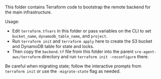 This folder contains Terraform code to bootstrap the remote backend for the main infrastructure.

Usage:
- Edit `terraform.tfvars` in this folder or pass variables on the CLI to set `bucket_name`, `dynamodb_table_name`, and `project`.
- Run `terraform init` and `terraform apply` here to create the S3 bucket and DynamoDB table for state and locks.
- Then copy the `backend.tf` file from this folder into the parent `sre-agent-aws/terraform` directory and run `terraform init -reconfigure` there.

Be careful when migrating state; follow the interactive prompts from `terraform init` or use the `-migrate-state` flag as needed.
